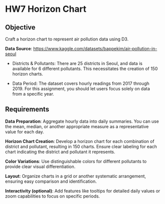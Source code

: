 # HW7 Horizon Chart

## Objective
Craft a horizon chart to represent air pollution data using D3.

**Data Source**: https://www.kaggle.com/datasets/bappekim/air-pollution-in-seoul

- Districts & Pollutants: There are 25 districts in Seoul, and data is available for 6 different pollutants. This necessitates the creation of 150 horizon charts.

- Data Period: The dataset covers hourly readings from 2017 through 2019. For this assignment, you should let users focus solely on data from a specific year.

## Requirements
**Data Preparation**: Aggregate hourly data into daily summaries. You can use the mean, median, or another appropriate measure as a representative value for each day.

**Horizon Chart Creation**: Develop a horizon chart for each combination of district and pollutant, resulting in 150 charts. Ensure clear labeling for each chart indicating the district and pollutant it represents.

**Color Variations**: Use distinguishable colors for different pollutants to provide clear visual differentiation.

**Layout**: Organize charts in a grid or another systematic arrangement, ensuring easy comparison and identification.

**Interactivity (optional)**: Add features like tooltips for detailed daily values or zoom capabilities to focus on specific periods.
